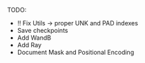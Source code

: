 TODO:

- !! Fix Utils -> proper UNK and PAD indexes
- Save checkpoints
- Add WandB
- Add Ray
- Document Mask and Positional Encoding